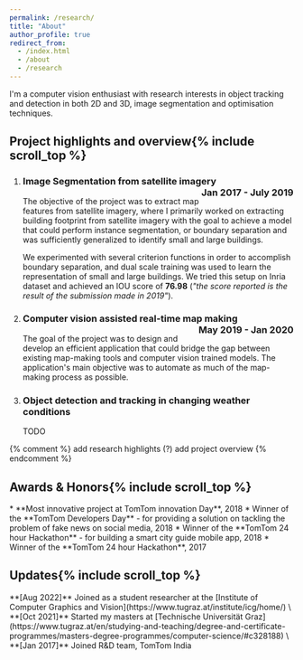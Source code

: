 ```yaml
---
permalink: /research/
title: "About"
author_profile: true
redirect_from: 
  - /index.html
  - /about
  - /research
---
```


[comment]: <> (![LRS]&#40;/images/lrs.webp&#41;{: style="float: right; padding-top: 0.5em; max-width: 40%;"})

I'm a computer vision enthusiast with research interests in
object tracking and detection in both 2D and 3D, image segmentation and optimisation techniques.


<h2>Project highlights and overview{% include scroll_top %}</h2>

1. <h3 style="text-align:left;">
    Image Segmentation from satellite imagery
    <span style="float:right;">
        Jan 2017 - July 2019
    </span> </h3>
   
    The objective of the project was to extract map features from satellite imagery, where I primarily worked on extracting building
    footprint from satellite imagery with the goal to achieve a model that could perform 
    instance segmentation, or boundary separation and was sufficiently generalized to identify small and large buildings. 

    We experimented with several criterion functions in order to accomplish boundary separation, and dual scale training was used to 
    learn the representation of small and large buildings. We tried this setup on Inria dataset and achieved an IOU score of **76.98** (*"the score reported is the result of the submission made in 2019"*).

2. <h3 style="text-align:left;">
    Computer vision assisted real-time map making
    <span style="float:right;">
        May 2019 - Jan 2020
    </span> </h3>
    
    The goal of the project was to design and develop an efficient application that could bridge the gap between 
existing map-making tools and computer vision trained models. The application's main objective was to automate as much of the map-making process as possible.


3. <h3>Object detection and tracking in changing weather conditions</h3>
    TODO

{% comment %}
add research highlights (?)
add project overview
{% endcomment %}


<h2>Awards & Honors{% include scroll_top %}</h2>
* **Most innovative project at TomTom innovation Day**, 2018
* Winner of the **TomTom Developers Day** - for providing a solution on tackling the problem of fake news on social media, 2018
* Winner of the **TomTom 24 hour Hackathon** - for building a smart city guide mobile app, 2018
* Winner of the **TomTom 24 hour Hackathon**, 2017

<h2>Updates{% include scroll_top %}</h2>
**[Aug 2022]** Joined as a student researcher at the [Institute of Computer Graphics and Vision](https://www.tugraz.at/institute/icg/home/) \
**[Oct 2021]** Started my masters at [Technische Universität Graz](https://www.tugraz.at/en/studying-and-teaching/degree-and-certificate-programmes/masters-degree-programmes/computer-science/#c328188) \
**[Jan 2017]** Joined R&D team, TomTom India 
